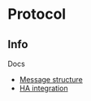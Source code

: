 # Protocol

## Info

Docs

- [Message structure](https://www.zigbee2mqtt.io/information/mqtt_topics_and_message_structure.html)
- [HA integration](https://www.zigbee2mqtt.io/guide/usage/integrations/home_assistant.html)
